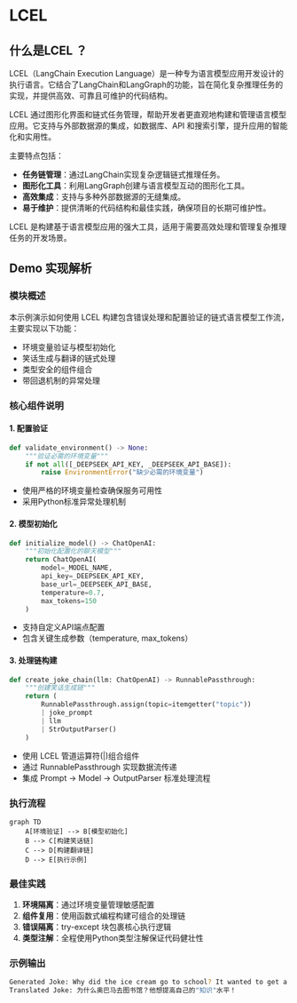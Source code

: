 # LCEL

## 什么是LCEL ？

LCEL（LangChain Execution Language）是一种专为语言模型应用开发设计的执行语言。它结合了LangChain和LangGraph的功能，旨在简化复杂推理任务的实现，并提供高效、可靠且可维护的代码结构。

LCEL 通过图形化界面和链式任务管理，帮助开发者更直观地构建和管理语言模型应用。它支持与外部数据源的集成，如数据库、API 和搜索引擎，提升应用的智能化和实用性。

主要特点包括：

- **任务链管理**：通过LangChain实现复杂逻辑链式推理任务。
- **图形化工具**：利用LangGraph创建与语言模型互动的图形化工具。
- **高效集成**：支持与多种外部数据源的无缝集成。
- **易于维护**：提供清晰的代码结构和最佳实践，确保项目的长期可维护性。

LCEL 是构建基于语言模型应用的强大工具，适用于需要高效处理和管理复杂推理任务的开发场景。


## Demo 实现解析

### 模块概述

本示例演示如何使用 LCEL 构建包含错误处理和配置验证的链式语言模型工作流，主要实现以下功能：

- 环境变量验证与模型初始化
- 笑话生成与翻译的链式处理
- 类型安全的组件组合
- 带回退机制的异常处理

### 核心组件说明

#### 1. 配置验证

```python
def validate_environment() -> None:
    """验证必需的环境变量"""
    if not all([_DEEPSEEK_API_KEY, _DEEPSEEK_API_BASE]):
        raise EnvironmentError("缺少必需的环境变量")
```

- 使用严格的环境变量检查确保服务可用性
- 采用Python标准异常处理机制

#### 2. 模型初始化

```python
def initialize_model() -> ChatOpenAI:
    """初始化配置化的聊天模型"""
    return ChatOpenAI(
        model=_MODEL_NAME,
        api_key=_DEEPSEEK_API_KEY,
        base_url=_DEEPSEEK_API_BASE,
        temperature=0.7,
        max_tokens=150
    )
```

- 支持自定义API端点配置
- 包含关键生成参数（temperature, max_tokens）

#### 3. 处理链构建

```python
def create_joke_chain(llm: ChatOpenAI) -> RunnablePassthrough:
    """创建笑话生成链"""
    return (
        RunnablePassthrough.assign(topic=itemgetter("topic"))
        | joke_prompt
        | llm
        | StrOutputParser()
    )
```

- 使用 LCEL 管道运算符(|)组合组件
- 通过 RunnablePassthrough 实现数据流传递
- 集成 Prompt -> Model -> OutputParser 标准处理流程

### 执行流程

```mermaid
graph TD
    A[环境验证] --> B[模型初始化]
    B --> C[构建笑话链]
    C --> D[构建翻译链]
    D --> E[执行示例]
```

### 最佳实践

1. **环境隔离**：通过环境变量管理敏感配置
2. **组件复用**：使用函数式编程构建可组合的处理链
3. **错误隔离**：try-except 块包裹核心执行逻辑
4. **类型注解**：全程使用Python类型注解保证代码健壮性

### 示例输出

```bash
Generated Joke: Why did the ice cream go to school? It wanted to get a little "sundae" education!
Translated Joke: 为什么奥巴马去图书馆？他想提高自己的"知识"水平！
```
